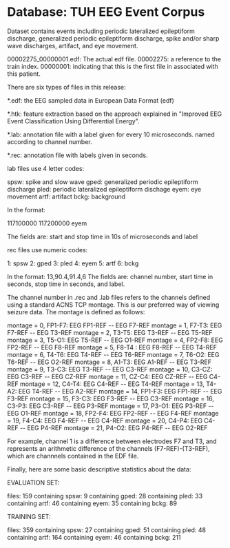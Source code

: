 # Database: TUH EEG Event Corpus
Dataset contains events including periodic lateralized epileptiform discharge, generalized periodic epileptiform discharge,
spike and/or sharp wave discharges, artifact, and eye movement. 


00002275_00000001.edf: The actual edf file. 
		      00002275: a reference to the train index. 
		      00000001: indicating that this is the first file in
		      associated with this patient. 

There are six types of files in this release:

 *.edf: the EEG sampled data in European Data Format (edf) 

 *.htk: feature extraction based on the approach explained in "Improved EEG 
        Event Classification Using Differential Energy".

 *.lab: annotation file with a label given for every 10 microseconds. named 
        according to channel number. 

 *.rec: annotation file with labels given in seconds. 

lab files use 4 letter codes: 

 spsw: spike and slow wave
 gped: generalized periodic epileptiform discharge
 pled: periodic lateralized epileptiform dischage
 eyem: eye movement
 artf: artifact
 bckg: background

In the format:

 117100000 117200000 eyem

The fields are: start and stop time in 10s of microseconds and label

rec files use numeric codes:

 1: spsw
 2: gped
 3: pled
 4: eyem
 5: artf
 6: bckg

In the format: 13,90.4,91.4,6
The fields are: channel number, start time in seconds, stop time in seconds, and label. 

The channel number in .rec and .lab files refers to the channels
defined using a standard ACNS TCP montage. This is our preferred way
of viewing seizure data. The montage is defined as follows:

 montage =  0, FP1-F7: EEG FP1-REF --  EEG F7-REF
 montage =  1, F7-T3:  EEG F7-REF  --  EEG T3-REF
 montage =  2, T3-T5:  EEG T3-REF  --  EEG T5-REF
 montage =  3, T5-O1:  EEG T5-REF  --  EEG O1-REF
 montage =  4, FP2-F8: EEG FP2-REF --  EEG F8-REF
 montage =  5, F8-T4 : EEG F8-REF  --  EEG T4-REF
 montage =  6, T4-T6:  EEG T4-REF  --  EEG T6-REF
 montage =  7, T6-O2:  EEG T6-REF  --  EEG O2-REF
 montage =  8, A1-T3:  EEG A1-REF  --  EEG T3-REF
 montage =  9, T3-C3:  EEG T3-REF  --  EEG C3-REF
 montage = 10, C3-CZ:  EEG C3-REF  --  EEG CZ-REF
 montage = 11, CZ-C4:  EEG CZ-REF  --  EEG C4-REF
 montage = 12, C4-T4:  EEG C4-REF  --  EEG T4-REF
 montage = 13, T4-A2:  EEG T4-REF  --  EEG A2-REF
 montage = 14, FP1-F3: EEG FP1-REF --  EEG F3-REF
 montage = 15, F3-C3:  EEG F3-REF  --  EEG C3-REF
 montage = 16, C3-P3:  EEG C3-REF  --  EEG P3-REF
 montage = 17, P3-O1:  EEG P3-REF  --  EEG O1-REF
 montage = 18, FP2-F4: EEG FP2-REF --  EEG F4-REF
 montage = 19, F4-C4:  EEG F4-REF  --  EEG C4-REF
 montage = 20, C4-P4:  EEG C4-REF  --  EEG P4-REF
 montage = 21, P4-O2:  EEG P4-REF  --  EEG O2-REF

For example, channel 1 is a difference between electrodes F7 and T3,
and represents an arithmetic difference of the channels
(F7-REF)-(T3-REF), which are channnels contained in the EDF file.

Finally, here are some basic descriptive statistics about the data:

EVALUATION SET:

files: 159
       containing spsw: 9
       containing gped: 28
       containing pled: 33
       containing artf: 46
       containing eyem: 35 
       containing bckg: 89

TRAINING SET:

files: 359
       containing spsw: 27
       containing gped: 51
       containing pled: 48
       containing artf: 164
       containing eyem: 46 
       containing bckg: 211


